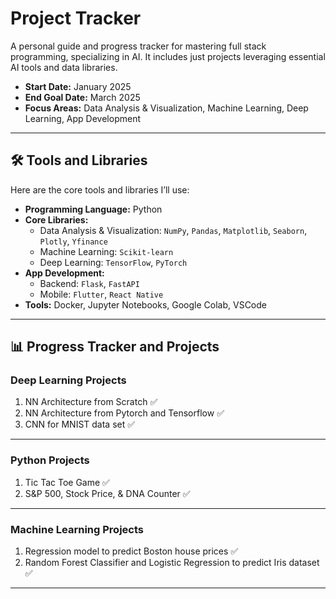 # Project Tracker

A personal guide and progress tracker for mastering full stack programming, specializing in AI. It includes just projects leveraging essential AI tools and data libraries.

- **Start Date:** January 2025 
- **End Goal Date:** March 2025 
- **Focus Areas:** Data Analysis & Visualization, Machine Learning, Deep Learning, App Development

---

## 🛠️ Tools and Libraries
Here are the core tools and libraries I’ll use:  
- **Programming Language:** Python  
- **Core Libraries:**
  - Data Analysis & Visualization: `NumPy`, `Pandas`, `Matplotlib`, `Seaborn`, `Plotly`, `Yfinance` 
  - Machine Learning: `Scikit-learn`  
  - Deep Learning: `TensorFlow`, `PyTorch`  
    <!-- <!-- - NLP: `Hugging Face`, `spaCy`, `NLTK`  
    - Computer Vision: `OpenCV`, `YOLO`, `Detectron2`   -->
  <!-- - Reinforcement Learning: `OpenAI Gym`, `Ray RLlib`   -->
- **App Development:**  
  - Backend: `Flask`, `FastAPI`  
  - Mobile: `Flutter`, `React Native`  
- **Tools:** Docker, Jupyter Notebooks, Google Colab, VSCode  


---

## 📊 Progress Tracker and Projects


### Deep Learning Projects
1. NN Architecture from Scratch :white_check_mark:
2. NN Architecture from Pytorch and Tensorflow :white_check_mark:
3. CNN for MNIST data set :white_check_mark: 
<!-- 3. Transfer learning with ResNet and MobileNet.  
4. GAN Model to generate new images from noise.  
5. LSTM-based model for time series forecasting.   -->
---

### Python Projects
1. Tic Tac Toe Game :white_check_mark:
2. S&P 500, Stock Price, & DNA Counter :white_check_mark:
<!-- 3. Data visualization dashboard 
4. Analyze and visualize a public dataset  -->

---

### Machine Learning Projects
1. Regression model to predict Boston house prices :white_check_mark:
2. Random Forest Classifier and Logistic Regression to predict Iris dataset :white_check_mark:
<!-- 3. K-means clustering.
4. Recommndation Systems with collaborative filtering.   -->

---

<!-- ### App Development Projects
1. Create a Flask-based API for a machine learning model.  
2. Develop a mobile app with Flutter to classify images using a pre-trained model.  
3. Build a web app for interactive data visualization.  -->

<!-- 
### Natural Language Processing (NLP) Projects
13. Build a text summarizer using `Hugging Face Transformers`.  
14. Create a chatbot using `spaCy` and `Flask`.  
15. Perform sentiment analysis on movie reviews.  
16. Train a named entity recognition (NER) model.  

---

### Computer Vision Projects
17. Detect objects in images using YOLOv5.  
18. Implement real-time face detection with OpenCV.  
19. Train a semantic segmentation model for image processing.  
20. Build an OCR system to extract text from images.  

---

### Reinforcement Learning Projects
21. Train a Q-Learning agent to solve a maze.  
22. Build a Deep Q-Network (DQN) to play a simple game (e.g., Pong).  
23. Implement PPO to train an agent for continuous action spaces.  

---

  -->


